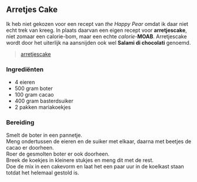## Arretjes Cake  
Ik heb niet gekozen voor een recept van _the Happy Pear_ omdat ik daar niet echt trek van kreeg. In plaats daarvan een eigen recept voor **arretjescake**, niet zomaar 
een calorie-bom, maar een echte _calorie_-**MOAB**. Arretjescake wordt door het uiterlijk na aansnijden ook wel **Salami di chocolati** genoemd.  
>[arretjescake](https://github.com/sandermeijer1972/Git_Branching/arretjescake.jpg)  

### Ingrediënten

* 4 eieren
* 500 gram boter
* 100 gram cacao
* 400 gram basterdsuiker
* 2 pakken mariakoekjes


### Bereiding

Smelt de boter in een pannetje.  
Meng ondertussen de eieren en de suiker met elkaar, daarna met beetjes de cacao er doorheen.  
Roer de gesmolten boter er ook doorheen.  
Breek de koekjes in kleinere stukjes en meng dit met de rest.  
Doe de mix in een cakevorm en laat het een paar uur in de koelkast staan totdat het helemaal gestold is.
